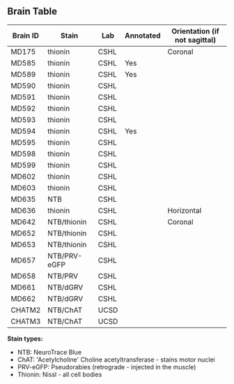 ## Brain Table

| Brain ID |  Stain    | Lab | Annotated | Orientation (if not sagittal)  |
| ---------|  -------- | --- | --------- |--------------------------------|
| MD175 | thionin      | CSHL |      | Coronal    |
| MD585 | thionin      | CSHL | Yes  |            |
| MD589 | thionin      | CSHL | Yes  |            |
| MD590 | thionin      | CSHL |      |            |
| MD591 | thionin      | CSHL |      |            |
| MD592 | thionin      | CSHL |      |            |
| MD593 | thionin      | CSHL |      |            |
| MD594 | thionin      | CSHL | Yes  |            |
| MD595 | thionin      | CSHL |      |            |
| MD598 | thionin      | CSHL |      |            |
| MD599 | thionin      | CSHL |      |            |
| MD602 | thionin      | CSHL |      |            |
| MD603 | thionin      | CSHL |      |            |
| MD635 | NTB          | CSHL |      |            |
| MD636 | thionin      | CSHL |      | Horizontal |
| MD642 | NTB/thionin  | CSHL |      | Coronal    |
| MD652 | NTB/thionin  | CSHL |      |            |
| MD653 | NTB/thionin  | CSHL |      |            |
| MD657 | NTB/PRV-eGFP | CSHL |      |            |
| MD658 | NTB/PRV      | CSHL |      |            |
| MD661 | NTB/dGRV     | CSHL |      |            |
| MD662 | NTB/dGRV     | CSHL |      |            |
| CHATM2 | NTB/ChAT    | UCSD |      |            |
| CHATM3 | NTB/ChAT    | UCSD |      |            |

**Stain types:**
 - NTB: NeuroTrace Blue
 - ChAT: 'Acetylcholine' Choline acetyltransferase - stains motor nuclei
 - PRV-eGFP: Pseudorabies (retrograde - injected in the muscle)
 - Thionin: Nissl - all cell bodies
